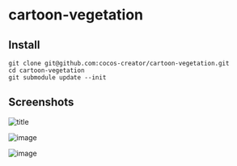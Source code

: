 # cartoon-vegetation

## Install
```
git clone git@github.com:cocos-creator/cartoon-vegetation.git
cd cartoon-vegetation
git submodule update --init
```

## Screenshots

![title](https://user-images.githubusercontent.com/1862402/114334958-3efec280-9b7e-11eb-8609-99db137cf226.png)

![image](https://user-images.githubusercontent.com/1862402/114337414-a4a17d80-9b83-11eb-8568-4e53d9104c67.png)

![image](https://user-images.githubusercontent.com/1862402/114335753-02cc6180-9b80-11eb-8a36-e55458de5ee9.png)

